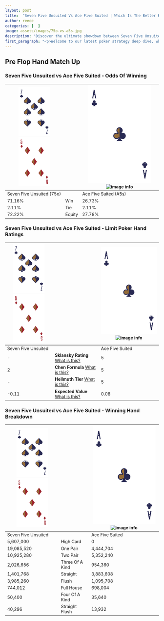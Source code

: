 ```yaml
---
layout: post
title:  "Seven Five Unsuited Vs Ace Five Suited | Which Is The Better Hand In Poker? A Complete Guide"
author: reece
categories: [  ]
image: assets/images/75o-vs-a5s.jpg
description: "Discover the ultimate showdown between Seven Five Unsuited and Ace Five Suited in poker! Uncover the odds, strategies, and scenarios where one hand triumphs over the other. Get ready to up your poker game with this thrilling analysis."
first_paragraph: "<p>Welcome to our latest poker strategy deep dive, where we're pitting two distinct hands against each other in a high-stakes showdown: Seven Five Unsuited vs Ace Five Suited.</p><p>In the dynamic world of poker, every decision counts, and knowing which hand holds the upper hand is key to your success at the table.</p><p>In this article, we'll dissect these two hands, explore the scenarios where one dominates the other, and equip you with the knowledge to make strategic choices that can tip the odds in your favor.</p><p>Get ready to unravel the intriguing dynamics of these poker hands and elevate your game to new heights.</p>"
---
```




[comment]: # (sp0)

## Pre Flop Hand Match Up

<div class="table hand-ratings" markdown="1"> 



### Seven Five Unsuited vs Ace Five Suited - Odds Of Winning


    
| ![image info](assets/images/hand1/7.png) ![image info](assets/images/hand1/5o.png) |  | ![image info](assets/images/hand2/A.png) ![image info](assets/images/hand2/5s.png) |
| -------- | -------- | -------- |
| Seven Five Unsuited (75o) |  | Ace Five Suited (A5s) |
| 71.16% | Win | 26.73% |
| 2.11% | Tie | 2.11% |
| 72.22% | Equity | 27.78% |




[comment]: # (sp1)



### Seven Five Unsuited vs Ace Five Suited - Limit Poker Hand Ratings


    
| ![image info](assets/images/hand1/7.png) ![image info](assets/images/hand1/5o.png) |  | ![image info](assets/images/hand2/A.png) ![image info](assets/images/hand2/5s.png) |
| -------- | -------- | -------- |
| Seven Five Unsuited |  | Ace Five Suited |
| - | **Sklansky Rating** [What is this?](/sklansky-rating-explained) | 5 |
| 2 | **Chen Formula** [What is this?](/chen-formula-explained) | 5 |
| - | **Hellmuth Tier** [What is this?](/Hellmuth-tier-explained) | 5 |
| -0.11 | **Expected Value** [What is this?](/expected-value-explained) | 0.08 |




[comment]: # (sp2)



### Seven Five Unsuited vs Ace Five Suited - Winning Hand Breakdown


    
| ![image info](assets/images/hand1/7.png) ![image info](assets/images/hand1/5o.png) |  | ![image info](assets/images/hand2/A.png) ![image info](assets/images/hand2/5s.png) |
| -------- | -------- | -------- |
| Seven Five Unsuited |  | Ace Five Suited |
| 5,607,000 | High Card | 0 |
| 19,085,520 | One Pair | 4,444,704 |
| 10,925,280 | Two Pair | 5,352,240 |
| 2,026,656 | Three Of A Kind | 954,360 |
| 1,401,768 | Straight | 3,883,608 |
| 3,985,260 | Flush | 1,095,708 |
| 744,012 | Full House | 698,004 |
| 50,400 | Four Of A Kind | 35,640 |
| 40,296 | Straight Flush | 13,932 |




[comment]: # (sp3)



</div>

[comment]: # (sp4)



[comment]: # (sp5)

